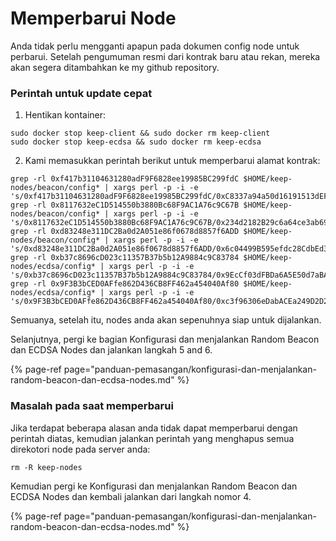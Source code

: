 # Memperbarui Node

Anda tidak perlu mengganti apapun pada dokumen config node untuk perbarui. Setelah pengumuman resmi dari kontrak baru atau rekan, mereka akan segera ditambahkan ke my github repository.

### **Perintah untuk update cepat**

1. Hentikan kontainer:

```text
sudo docker stop keep-client && sudo docker rm keep-client
sudo docker stop keep-ecdsa && sudo docker rm keep-ecdsa
```

   2. Kami memasukkan perintah berikut untuk memperbarui alamat kontrak:

```text
grep -rl 0xf417b31104631280adF9F6828ee19985BC299fdC $HOME/keep-nodes/beacon/config* | xargs perl -p -i -e 's/0xf417b31104631280adF9F6828ee19985BC299fdC/0xC8337a94a50d16191513dEF4D1e61A6886BF410f/g'
grep -rl 0x8117632eC1D514550b3880Bc68F9AC1A76c9C67B $HOME/keep-nodes/beacon/config* | xargs perl -p -i -e 's/0x8117632eC1D514550b3880Bc68F9AC1A76c9C67B/0x234d2182B29c6a64ce3ab6940037b5C8FdAB608e/g'
grep -rl 0xd83248e311DC2Ba0d2A051e86f0678d8857f6ADD $HOME/keep-nodes/beacon/config* | xargs perl -p -i -e 's/0xd83248e311DC2Ba0d2A051e86f0678d8857f6ADD/0x6c04499B595efdc28CdbEd3f9ed2E83d7dCCC717/g'
grep -rl 0xb37c8696cD023c11357B37b5b12A9884c9C83784 $HOME/keep-nodes/ecdsa/config* | xargs perl -p -i -e 's/0xb37c8696cD023c11357B37b5b12A9884c9C83784/0x9EcCf03dFBDa6A5E50d7aBA14e0c60c2F6c575E6/g'
grep -rl 0x9F3B3bCED0AFfe862D436CB8FF462a454040Af80 $HOME/keep-nodes/ecdsa/config* | xargs perl -p -i -e 's/0x9F3B3bCED0AFfe862D436CB8FF462a454040Af80/0xc3f96306eDabACEa249D2D22Ec65697f38c6Da69/g'
```

Semuanya, setelah itu, nodes anda akan sepenuhnya siap untuk dijalankan.

Selanjutnya, pergi ke bagian Konfigurasi dan menjalankan Random Beacon dan ECDSA Nodes dan jalankan langkah 5 and 6.

{% page-ref page="panduan-pemasangan/konfigurasi-dan-menjalankan-random-beacon-dan-ecdsa-nodes.md" %}

### **Masalah pada saat memperbarui**

Jika terdapat beberapa alasan anda tidak dapat memperbarui dengan perintah diatas, kemudian jalankan perintah yang menghapus semua direkotori node pada server anda:

```text
rm -R keep-nodes
```

Kemudian pergi ke Konfigurasi dan menjalankan Random Beacon dan ECDSA Nodes dan kembali jalankan dari langkah nomor 4.

{% page-ref page="panduan-pemasangan/konfigurasi-dan-menjalankan-random-beacon-dan-ecdsa-nodes.md" %}

